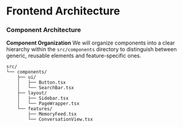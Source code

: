 # Frontend Architecture

### Component Architecture
**Component Organization**
We will organize components into a clear hierarchy within the `src/components` directory to distinguish between generic, reusable elements and feature-specific ones.
```text
src/
└── components/
    ├── ui/
    │   ├── Button.tsx
    │   └── SearchBar.tsx
    ├── layout/
    │   ├── Sidebar.tsx
    │   └── PageWrapper.tsx
    └── features/
        ├── MemoryFeed.tsx
        └── ConversationView.tsx